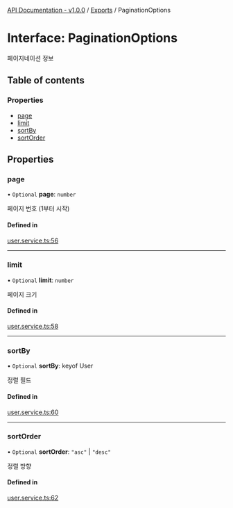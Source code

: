 [API Documentation - v1.0.0](../README.md) / [Exports](../modules.md) / PaginationOptions

# Interface: PaginationOptions

페이지네이션 정보

## Table of contents

### Properties

- [page](PaginationOptions.md#page)
- [limit](PaginationOptions.md#limit)
- [sortBy](PaginationOptions.md#sortby)
- [sortOrder](PaginationOptions.md#sortorder)

## Properties

### page

• `Optional` **page**: `number`

페이지 번호 (1부터 시작)

#### Defined in

[user.service.ts:56](https://github.com/sysnet4admin/_Book_Claude-Code/blob/main/week3/Fri/code_doc_sync/src/api/user.service.ts#L56)

___

### limit

• `Optional` **limit**: `number`

페이지 크기

#### Defined in

[user.service.ts:58](https://github.com/sysnet4admin/_Book_Claude-Code/blob/main/week3/Fri/code_doc_sync/src/api/user.service.ts#L58)

___

### sortBy

• `Optional` **sortBy**: keyof User

정렬 필드

#### Defined in

[user.service.ts:60](https://github.com/sysnet4admin/_Book_Claude-Code/blob/main/week3/Fri/code_doc_sync/src/api/user.service.ts#L60)

___

### sortOrder

• `Optional` **sortOrder**: ``"asc"`` \| ``"desc"``

정렬 방향

#### Defined in

[user.service.ts:62](https://github.com/sysnet4admin/_Book_Claude-Code/blob/main/week3/Fri/code_doc_sync/src/api/user.service.ts#L62)
